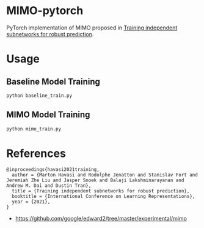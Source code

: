 # MIMO-pytorch

PyTorch implementation of MIMO proposed in [Training independent subnetworks for robust prediction](https://openreview.net/forum?id=OGg9XnKxFAH).

# Usage

## Baseline Model Training

``` sh
python baseline_train.py
```

## MIMO Model Training

``` sh
python mimo_train.py
```

# References

``` plain
@inproceedings{havasi2021training,
  author = {Marton Havasi and Rodolphe Jenatton and Stanislav Fort and Jeremiah Zhe Liu and Jasper Snoek and Balaji Lakshminarayanan and Andrew M. Dai and Dustin Tran},
  title = {Training independent subnetworks for robust prediction},
  booktitle = {International Conference on Learning Representations},
  year = {2021},
}
```

* https://github.com/google/edward2/tree/master/experimental/mimo
